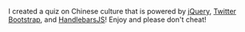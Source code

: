 I created a quiz on Chinese culture that is powered by [jQuery](http://jquery.com/), [Twitter Bootstrap](http://getbootstrap.com/), and [HandlebarsJS](http://handlebarsjs.com/)!  Enjoy and please don't cheat!